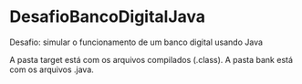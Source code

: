 # DesafioBancoDigitalJava
Desafio: simular o funcionamento de um banco digital usando Java

A pasta target está com os arquivos compilados (.class).
A pasta bank está com os arquivos .java.
